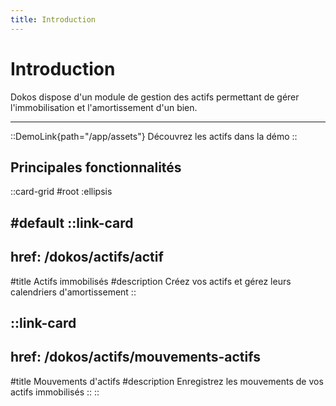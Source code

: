 ```yaml
---
title: Introduction
---
```


# Introduction

Dokos dispose d'un module de gestion des actifs permettant de gérer l'immobilisation et l'amortissement d'un bien.

--- 

::DemoLink{path="/app/assets"}
Découvrez les actifs dans la démo
::

## Principales fonctionnalités

::card-grid
#root
:ellipsis

#default
  ::link-card
  ---
  href: /dokos/actifs/actif
  ---
  #title
  Actifs immobilisés
  #description
  Créez vos actifs et gérez leurs calendriers d'amortissement
  ::

  ::link-card
  ---
  href: /dokos/actifs/mouvements-actifs
  ---
  #title
  Mouvements d'actifs
  #description
  Enregistrez les mouvements de vos actifs immobilisés
  ::
::




<!-- ## 2. Entretien

- [1. Équipe de maintenance](/dokos/actifs/maintenance-des-actifs#%C3%A9quipe-de-maintenance-des-actifs)
- [2. Maintenance des actifs](/dokos/actifs/maintenance-des-actifs)
- [3. Journal maintenance des actifs](/dokos/actifs/maintenance-des-actifs#journal-de-maintenance-des-actifs)
- [4. Réparations des actifs](/dokos/actifs/reparation-actifs)


## 3. Transaction d'un actif
- [1. Ajustement de la valeur d'actif](/dokos/actifs/ajustment-de-la-valeur-des-actifs)
- [2. Achat d'un actif](/dokos/actifs/acheter-un-actif)
- [3. Vendre un actif](/dokos/actifs/vendre-un-actif)
- [4. Enregistrer un nouvel actif immobilisé](/dokos/actifs/demarrer) -->